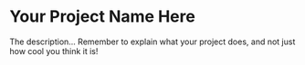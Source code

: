 # Your Project Name Here
The description... Remember to explain what your project does, and not just how cool you think it is!